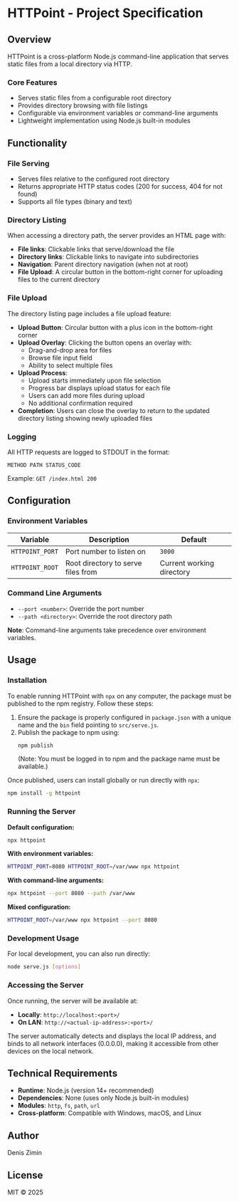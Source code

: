 # HTTPoint - Project Specification

## Overview
HTTPoint is a cross-platform Node.js command-line application that serves static files from a local directory via HTTP.

### Core Features
- Serves static files from a configurable root directory
- Provides directory browsing with file listings
- Configurable via environment variables or command-line arguments
- Lightweight implementation using Node.js built-in modules

## Functionality

### File Serving
- Serves files relative to the configured root directory
- Returns appropriate HTTP status codes (200 for success, 404 for not found)
- Supports all file types (binary and text)

### Directory Listing
When accessing a directory path, the server provides an HTML page with:
- **File links**: Clickable links that serve/download the file
- **Directory links**: Clickable links to navigate into subdirectories
- **Navigation**: Parent directory navigation (when not at root)
- **File Upload**: A circular button in the bottom-right corner for uploading files to the current directory

### File Upload
The directory listing page includes a file upload feature:
- **Upload Button**: Circular button with a plus icon in the bottom-right corner
- **Upload Overlay**: Clicking the button opens an overlay with:
  - Drag-and-drop area for files
  - Browse file input field
  - Ability to select multiple files
- **Upload Process**:
  - Upload starts immediately upon file selection
  - Progress bar displays upload status for each file
  - Users can add more files during upload
  - No additional confirmation required
- **Completion**: Users can close the overlay to return to the updated directory listing showing newly uploaded files

### Logging
All HTTP requests are logged to STDOUT in the format:
```
METHOD PATH STATUS_CODE
```
Example: `GET /index.html 200`

## Configuration

### Environment Variables
| Variable | Description | Default |
|----------|-------------|---------|
| `HTTPOINT_PORT` | Port number to listen on | `3000` |
| `HTTPOINT_ROOT` | Root directory to serve files from | Current working directory |

### Command Line Arguments
- `--port <number>`: Override the port number
- `--path <directory>`: Override the root directory path

**Note**: Command-line arguments take precedence over environment variables.

## Usage

### Installation
To enable running HTTPoint with `npx` on any computer, the package must be published to the npm registry. Follow these steps:

1. Ensure the package is properly configured in `package.json` with a unique name and the `bin` field pointing to `src/serve.js`.
2. Publish the package to npm using:
   ```bash
   npm publish
   ```
   (Note: You must be logged in to npm and the package name must be available.)

Once published, users can install globally or run directly with `npx`:
```bash
npm install -g httpoint
```

### Running the Server

**Default configuration:**
```bash
npx httpoint
```

**With environment variables:**
```bash
HTTPOINT_PORT=8080 HTTPOINT_ROOT=/var/www npx httpoint
```

**With command-line arguments:**
```bash
npx httpoint --port 8080 --path /var/www
```

**Mixed configuration:**
```bash
HTTPOINT_ROOT=/var/www npx httpoint --port 8080
```

### Development Usage
For local development, you can also run directly:
```bash
node serve.js [options]
```

### Accessing the Server
Once running, the server will be available at:
- **Locally**: `http://localhost:<port>/`
- **On LAN**: `http://<actual-ip-address>:<port>/`

The server automatically detects and displays the local IP address, and binds to all network interfaces (0.0.0.0), making it accessible from other devices on the local network.

## Technical Requirements
- **Runtime**: Node.js (version 14+ recommended)
- **Dependencies**: None (uses only Node.js built-in modules)
- **Modules**: `http`, `fs`, `path`, `url`
- **Cross-platform**: Compatible with Windows, macOS, and Linux

## Author
Denis Zimin

## License
MIT © 2025
